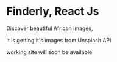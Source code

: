 # Finderly, React Js
Discover beautiful African images,

It is getting it's images from Unsplash API

working site will soon be available

